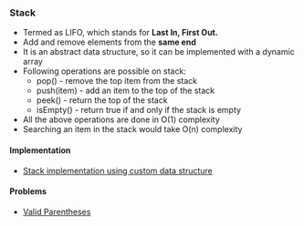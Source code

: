 ### Stack
* Termed as LIFO, which stands for <b>Last In, First Out.</b>
* Add and remove elements from the <b>same end</b>
* It is an abstract data structure, so it can be implemented with a dynamic array
* Following operations are possible on stack:
  * pop() - remove the top item from the stack
  * push(item) - add an item to the top of the stack
  * peek() - return the top of the stack
  * isEmpty() - return true if and only if the stack is empty
* All the above operations are done in O(1) complexity
* Searching an item in the stack would take O(n) complexity

#### Implementation
* [Stack implementation using custom data structure](StackImpl.java)

#### Problems
* [Valid Parentheses](ValidParentheses.java)